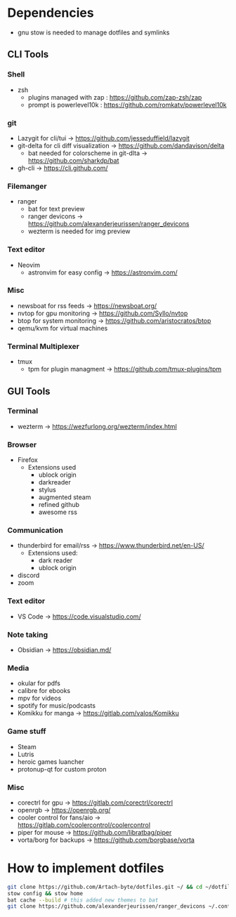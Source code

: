 # Dependencies
- gnu stow is needed to manage dotfiles and symlinks

## CLI Tools

### Shell
- zsh
    - plugins managed with zap : https://github.com/zap-zsh/zap
    - prompt is powerlevel10k : https://github.com/romkatv/powerlevel10k

### git
- Lazygit for cli/tui -> https://github.com/jesseduffield/lazygit
- git-delta for cli diff visualization -> https://github.com/dandavison/delta
    - bat needed for colorscheme in git-dlta -> https://github.com/sharkdp/bat
- gh-cli -> https://cli.github.com/

### Filemanger
- ranger
    - bat for text preview
    - ranger devicons -> https://github.com/alexanderjeurissen/ranger_devicons
    - wezterm is needed for img preview

### Text editor
- Neovim
    - astronvim for easy config -> https://astronvim.com/

### Misc
- newsboat for rss feeds -> https://newsboat.org/
- nvtop for gpu monitoring -> https://github.com/Syllo/nvtop
- btop for system monitoring -> https://github.com/aristocratos/btop
- qemu/kvm for virtual machines

### Terminal Multiplexer
- tmux
  - tpm for plugin managment -> https://github.com/tmux-plugins/tpm

## GUI Tools

### Terminal
- wezterm -> https://wezfurlong.org/wezterm/index.html

### Browser
- Firefox
    - Extensions used
        - ublock origin
        - darkreader
        - stylus
        - augmented steam
        - refined github
        - awesome rss
### Communication
- thunderbird for email/rss -> https://www.thunderbird.net/en-US/
    - Extensions used:
        - dark reader
        - ublock origin
- discord
- zoom

### Text editor
- VS Code -> https://code.visualstudio.com/

### Note taking
- Obsidian -> https://obsidian.md/

### Media
- okular for pdfs
- calibre for ebooks
- mpv for videos
- spotify for music/podcasts
- Komikku for manga -> https://gitlab.com/valos/Komikku

### Game stuff
- Steam
- Lutris
- heroic games luancher
- protonup-qt for custom proton

### Misc
- corectrl for gpu -> https://gitlab.com/corectrl/corectrl
- openrgb -> https://openrgb.org/ 
- cooler control for fans/aio -> https://gitlab.com/coolercontrol/coolercontrol
- piper for mouse -> https://github.com/libratbag/piper
- vorta/borg for backups -> https://github.com/borgbase/vorta

# How to implement dotfiles

```bash
git clone https://github.com/Artach-byte/dotfiles.git ~/ && cd ~/dotfiles/
stow config && stow home
bat cache --build # this added new themes to bat
git clone https://github.com/alexanderjeurissen/ranger_devicons ~/.config/ranger/plugins/ranger_devicons #adds icons for ranger
```
